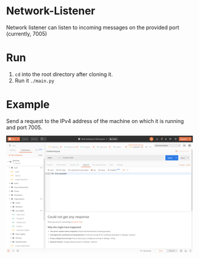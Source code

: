 # Network-Listener
Network listener can listen to incoming messages on the provided port (currently, 7005)

# Run
1) `cd` into the root directory after cloning it.   
2) Run it `./main.py`  

# Example  
Send a request to the IPv4 address of the machine on which it is running and port 7005.   

![](2020-01-23-13-02-29.png)
